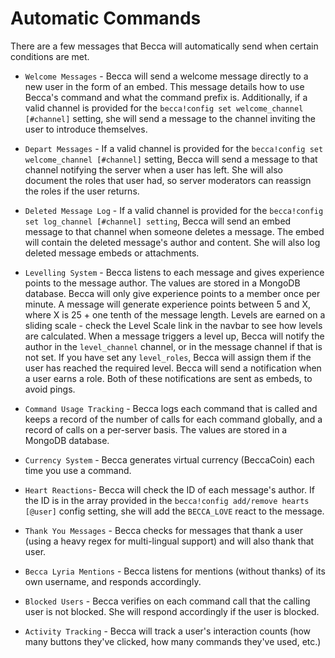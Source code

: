 # Automatic Commands

There are a few messages that Becca will automatically send when certain conditions are met.

- `Welcome Messages` - Becca will send a welcome message directly to a new user in the form of an embed. This message details how to use Becca's command and what the command prefix is. Additionally, if a valid channel is provided for the `becca!config set welcome_channel [#channel]` setting, she will send a message to the channel inviting the user to introduce themselves.

- `Depart Messages` - If a valid channel is provided for the `becca!config set welcome_channel [#channel]` setting, Becca will send a message to that channel notifying the server when a user has left. She will also document the roles that user had, so server moderators can reassign the roles if the user returns.

- `Deleted Message Log` - If a valid channel is provided for the `becca!config set log_channel [#channel] setting`, Becca will send an embed message to that channel when someone deletes a message. The embed will contain the deleted message's author and content. She will also log deleted message embeds or attachments.

- `Levelling System` - Becca listens to each message and gives experience points to the message author. The values are stored in a MongoDB database. Becca will only give experience points to a member once per minute. A message will generate experience points between 5 and X, where X is 25 + one tenth of the message length. Levels are earned on a sliding scale - check the Level Scale link in the navbar to see how levels are calculated. When a message triggers a level up, Becca will notify the author in the `level_channel` channel, or in the message channel if that is not set. If you have set any `level_roles`, Becca will assign them if the user has reached the required level. Becca will send a notification when a user earns a role. Both of these notifications are sent as embeds, to avoid pings.

- `Command Usage Tracking` - Becca logs each command that is called and keeps a record of the number of calls for each command globally, and a record of calls on a per-server basis. The values are stored in a MongoDB database.

- `Currency System` - Becca generates virtual currency (BeccaCoin) each time you use a command.

- `Heart Reactions`- Becca will check the ID of each message's author. If the ID is in the array provided in the `becca!config add/remove hearts [@user]` config setting, she will add the `BECCA_LOVE` react to the message.

- `Thank You Messages` - Becca checks for messages that thank a user (using a heavy regex for multi-lingual support) and will also thank that user.

- `Becca Lyria Mentions` - Becca listens for mentions (without thanks) of its own username, and responds accordingly.

- `Blocked Users` - Becca verifies on each command call that the calling user is not blocked. She will respond accordingly if the user is blocked.

- `Activity Tracking` - Becca will track a user's interaction counts (how many buttons they've clicked, how many commands they've used, etc.)
